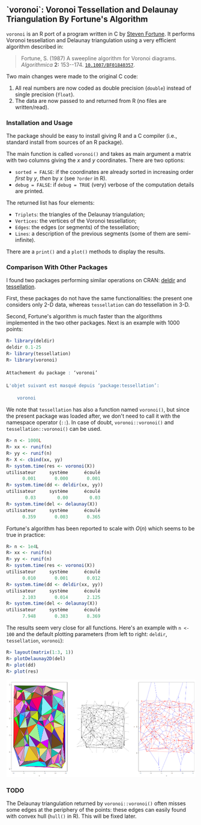 <h2>`voronoi`: Voronoi Tessellation and Delaunay Triangulation By Fortune's Algorithm</h2>

`voronoi` is an R port of a program written in C by [Steven Fortune](https://9p.io/who/sjf/). It performs Voronoi tessellation and Delaunay triangulation using a very efficient algorithm described in:

>Fortune, S. (1987) A sweepline algorithm for Voronoi diagrams. *Algorithmica* **2:** 153--174. [`10.1007/BF01840357`](https://doi.org/10.1007/BF01840357).

Two main changes were made to the original C code:

1. All real numbers are now coded as double precision (`double`) instead of single precision (`float`).
2. The data are now passed to and returned from R (no files are written/read).

<h3>Installation and Usage</h3>

The package should be easy to install giving R and a C compiler (i.e., standard install from sources of an R package).

The main function is called `voronoi()` and takes as main argument a matrix with two columns giving the $x$ and $y$ coordinates. There are two options:

- `sorted = FALSE`: if the coordinates are already sorted in increasing order *first* by $y$, *then* by $x$ (see `?order` in R).
- `debug = FALSE`: if `debug = TRUE` (very) verbose of the computation details are printed.

The returned list has four elements:

- `Triplets`: the triangles of the Delaunay triangulation;
- `Vertices`: the vertices of the Voronoi tessellation;
- `Edges`: the edges (or segments) of the tessellation;
- `Lines`: a description of the previous segments (some of them are semi-infinite).

There are a `print()` and a `plot()` methods to display the results.

<h3>Comparison With Other Packages</h3>

I found two packages performing similar operations on CRAN: [deldir](https://cran.r-project.org/package=deldir) and [tessellation](https://cran.r-project.org/package=tessellation).

First, these packages do not have the same functionalities: the present one considers only 2-D data, whereas `tessellation` can do tessellation in 3-D.

Second, Fortune's algorithm is much faster than the algorithms implemented in the two other packages. Next is an example with 1000 points:

```r
R> library(deldir)
deldir 0.1-25
R> library(tessellation)
R> library(voronoi)

Attachement du package : ‘voronoi’

L'objet suivant est masqué depuis ‘package:tessellation’:

    voronoi
```

We note that `tessellation` has also a function named `voronoi()`, but since the present package was loaded after, we don't need to call it with the namespace operator (`::`). In case of doubt, `voronoi::voronoi()` and `tessellation::voronoi()` can be used.

```r
R> n <- 1000L
R> xx <- runif(n)
R> yy <- runif(n)
R> X <- cbind(xx, yy)
R> system.time(res <- voronoi(X))
utilisateur     système      écoulé
      0.001       0.000       0.001
R> system.time(dd <- deldir(xx, yy))
utilisateur     système      écoulé
       0.03        0.00        0.03
R> system.time(del <- delaunay(X))
utilisateur     système      écoulé
      0.359       0.003       0.365

```

Fortune's algorithm has been reported to scale with $O(n)$ which seems to be true in practice:


```r
R> n <- 1e4L
R> xx <- runif(n)
R> yy <- runif(n)
R> system.time(res <- voronoi(X))
utilisateur     système      écoulé
      0.010       0.001       0.012
R> system.time(dd <- deldir(xx, yy))
utilisateur     système      écoulé
      2.103       0.014       2.125
R> system.time(del <- delaunay(X))
utilisateur     système      écoulé
      7.948       0.383       8.369
```

The results seem very close for all functions. Here's an example with `n <- 100` and the default plotting parameters (from left to right: `deldir`, `tessellation`, `voronoi`):

```r
R> layout(matrix(1:3, 1))
R> plotDelaunay2D(del)
R> plot(dd)
R> plot(res)
```

![](plots.png)

<h3>TODO</h3>

The Delaunay triangulation returned by `voronoi::voronoi()` often misses some edges at the periphery of the points: these edges can easily found with convex hull (`hull()` in R). This will be fixed later.
